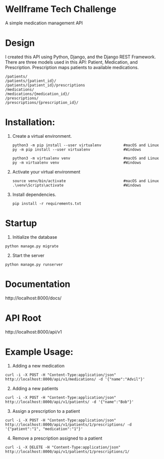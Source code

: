 # Wellframe Tech Challenge
A simple medication management API

# Design
I created this API using Python, Django, and the Django REST Framework.
There are three models used in this API: Patient, Medication, and Prescription.
Prescription maps patients to available medications.

```
/patients/                         
/patients/{patient_id}/                 
/patients/{patient_id}/prescriptions    
/medications/                            
/medications/{medication_id}/
/prescriptions/
/prescriptions/{prescription_id}/
```

# Installation:
1. Create a virtual environment.
  
    ```
    python3 -m pip install --user virtualenv          #macOS and Linux
    py -m pip install --user virtualenv               #Windows
    ```
    ```
    python3 -m virtualenv venv                        #macOS and Linux
    py -m virtualenv venv                             #Windows
    ```
2. Activate your virtual environment
    ```
    source venv/bin/activate                          #macOS and Linux
    .\venv\Scripts\activate                           #Windows
    ```
3. Install dependencies.
    ```
    pip install -r requirements.txt
    ```
    
# Startup
 1. Initialize the database
 ```
 python manage.py migrate
 ```
 2. Start the server
 ```
 python manage.py runserver
 ```

# Documentation
 http://localhost:8000/docs/
 
# API Root
http://localhost:8000/api/v1 

# Example Usage:
1. Adding a new medication
```
curl -i -X POST -H "Content-Type:application/json" http://localhost:8000/api/v1/medications/ -d '{"name":"Advil"}'
```
2. Adding a new patients
```
curl -i -X POST -H "Content-Type:application/json" http://localhost:8000/api/v1/patients/ -d '{"name":"Bob"}'
```
3. Assign a prescription to a patient
```
curl -i -X POST -H "Content-Type:application/json" http://localhost:8000/api/v1/patients/1/prescriptions/ -d '{"patient":"1", "medication":"1"}'
```
4. Remove a prescription assigned to a patient
```
curl -i -X DELETE -H "Content-Type:application/json" http://localhost:8000/api/v1/patients/1/prescriptions/1/
```

